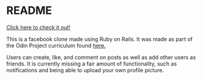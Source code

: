 # README
 [Click here to check it out!](https://fakebook-odin.herokuapp.com/)
 
 
This is a facebook clone made using Ruby on Rails.
It was made as part of the Odin Project curriculum found [here.](https://www.theodinproject.com/courses/ruby-on-rails/lessons/final-project)

Users can create, like, and comment on posts as well as add other users as friends.
It is currently missing a fair amount of functionality, such as notifications and being able to upload your own profile picture.
